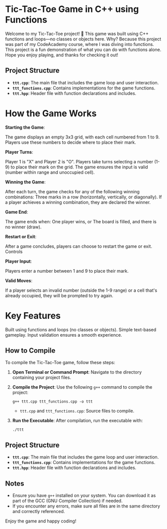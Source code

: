 # Tic-Tac-Toe Game in C++ using Functions
 Welcome to my Tic-Tac-Toe project! 🎉 This game was built using C++ functions and loops—no classes or objects here. Why? Because this project was part of my CodeAcademy course, where I was diving into functions.  This project is a fun demonstration of what you can do with functions alone. Hope you enjoy playing, and thanks for checking it out!

## Project Structure
- **`ttt.cpp`**: The main file that includes the game loop and user interaction.
- **`ttt_functions.cpp`**: Contains implementations for the game functions.
- **`ttt.hpp`**: Header file with function declarations and includes.

# How the Game Works
**Starting the Game**:

The game displays an empty 3x3 grid, with each cell numbered from 1 to 9.
Players use these numbers to decide where to place their mark.

**Player Turns**:

Player 1 is "X" and Player 2 is "O".
Players take turns selecting a number (1-9) to place their mark on the grid.
The game ensures the input is valid (number within range and unoccupied cell).

**Winning the Game**:

After each turn, the game checks for any of the following winning combinations:
Three marks in a row (horizontally, vertically, or diagonally).
If a player achieves a winning combination, they are declared the winner.

**Game End**:

The game ends when:
One player wins, or
The board is filled, and there is no winner (draw).

**Restart or Exit**:

After a game concludes, players can choose to restart the game or exit.
Controls

**Player Input**:

Players enter a number between 1 and 9 to place their mark.

**Valid Moves**:

If a player selects an invalid number (outside the 1-9 range) or a cell that's already occupied, they will be prompted to try again.

# Key Features

Built using functions and loops (no classes or objects).
Simple text-based gameplay.
Input validation ensures a smooth experience.



## How to Compile

To compile the Tic-Tac-Toe game, follow these steps:

1. **Open Terminal or Command Prompt**: Navigate to the directory containing your project files.

2. **Compile the Project**: Use the following `g++` command to compile the project:

    ```
    g++ ttt.cpp ttt_functions.cpp -o ttt
    ```

    - `ttt.cpp` and `ttt_functions.cpp`: Source files to compile.
   

3. **Run the Executable**: After compilation, run the executable with:

    ```
    ./ttt
    ```

## Project Structure
- **`ttt.cpp`**: The main file that includes the game loop and user interaction.
- **`ttt_functions.cpp`**: Contains implementations for the game functions.
- **`ttt.hpp`**: Header file with function declarations and includes.

## Notes
- Ensure you have `g++` installed on your system. You can download it as part of the GCC (GNU Compiler Collection) if needed.
- If you encounter any errors, make sure all files are in the same directory and correctly referenced.

Enjoy the game and happy coding!
